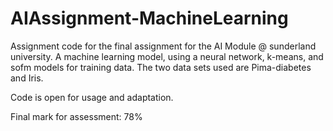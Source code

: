 # AIAssignment-MachineLearning

Assignment code for the final assignment for the AI Module @ sunderland university. 
A machine learning model, using a neural network, k-means, and sofm models for training data. The two data sets used are Pima-diabetes and Iris.

Code is open for usage and adaptation. 

Final mark for assessment: 78%
